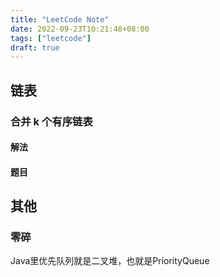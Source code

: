 ```yaml
---
title: "LeetCode Note"
date: 2022-09-23T10:21:48+08:00
tags: ["leetcode"]
draft: true
---
```


## 链表

### 合并 k 个有序链表

#### 解法



#### 题目



## 其他

### 零碎

Java里优先队列就是二叉堆，也就是PriorityQueue
